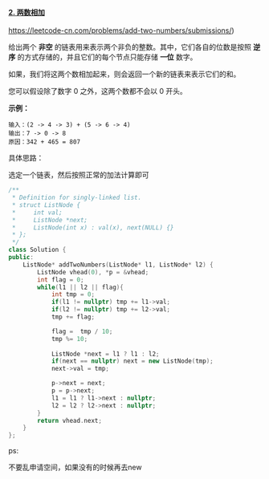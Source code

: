 #### [2. 两数相加](https://leetcode-cn.com/problems/add-two-numbers/)

https://leetcode-cn.com/problems/add-two-numbers/submissions/)

给出两个 **非空** 的链表用来表示两个非负的整数。其中，它们各自的位数是按照 **逆序** 的方式存储的，并且它们的每个节点只能存储 **一位** 数字。

如果，我们将这两个数相加起来，则会返回一个新的链表来表示它们的和。

您可以假设除了数字 0 之外，这两个数都不会以 0 开头。

**示例：**

```
输入：(2 -> 4 -> 3) + (5 -> 6 -> 4)
输出：7 -> 0 -> 8
原因：342 + 465 = 807
```



具体思路：

选定一个链表，然后按照正常的加法计算即可

```c++
/**
 * Definition for singly-linked list.
 * struct ListNode {
 *     int val;
 *     ListNode *next;
 *     ListNode(int x) : val(x), next(NULL) {}
 * };
 */
class Solution {
public:
    ListNode* addTwoNumbers(ListNode* l1, ListNode* l2) {
        ListNode vhead(0), *p = &vhead;
        int flag = 0;
        while(l1 || l2 || flag){
            int tmp = 0;
            if(l1 != nullptr) tmp += l1->val;
            if(l2 != nullptr) tmp += l2->val;
            tmp += flag;

            flag =  tmp / 10;
            tmp %= 10;
            
            ListNode *next = l1 ? l1 : l2;
            if(next == nullptr) next = new ListNode(tmp);
            next->val = tmp;

            p->next = next;
            p = p->next;
            l1 = l1 ? l1->next : nullptr;
            l2 = l2 ? l2->next : nullptr;
        }
        return vhead.next;
    }
};
```



ps:

不要乱申请空间，如果没有的时候再去new

